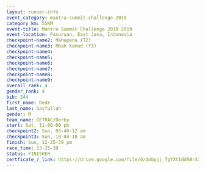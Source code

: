 ```yaml
---
layout: runner-info 
event_category: mantra-summit-challenge-2019 
category_km: 55KM 
event-title: Mantra Summit Challenge 2019 2019 
event-location: Pasuruan, East Java, Indonesia 
checkpoint-name2: Mahapena (T2) 
checkpoint-name3: Mbah Kamad (T3) 
checkpoint-name4: 
checkpoint-name5: 
checkpoint-name6: 
checkpoint-name7: 
checkpoint-name8: 
checkpoint-name9: 
overall_rank: 4
gender_rank: 4
bib: 244
first_name: Dede
last_name: Saifullah
gender: M
team_name: DETRAC/Derby
start: Sat, 11-00-00 pm
checkpoint2: Sun, 05-40-12 am
checkpoint3: Sun, 10-04-18 am
finish: Sun, 12-25-39 pm
race_time: 13-25-39
status: FINISHER
certficate_/_link: https-//drive.google.com/file/d/1mbpjj_TgYXtIddNBr4XOGCUjjkiD8YbY/view?usp=sharing
---
```


